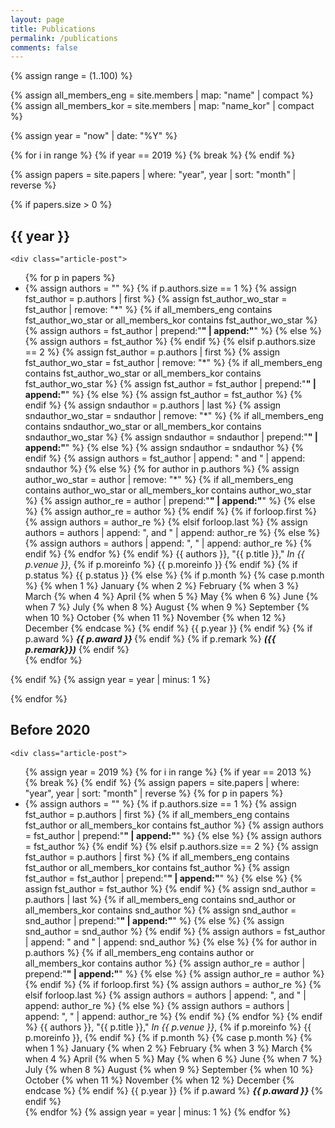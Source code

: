 ```yaml
---
layout: page
title: Publications
permalink: /publications
comments: false
---
```


{% assign range = (1..100) %}

{% assign all_members_eng = site.members | map: "name" | compact %}
{% assign all_members_kor = site.members | map: "name_kor" | compact %}

{% assign year = "now" | date: "%Y" %}

{% for i in range %}
  {% if year == 2019 %}
    {% break %}
  {% endif %}

{% assign papers = site.papers | where: "year", year | sort: "month" | reverse %}

{% if papers.size > 0 %}
<section>
    <div class="section-title">
        <h2><span> {{ year }} </span></h2>
    </div>

    <div class="article-post">
<ul>
{% for p in papers %}
  <li>
    {% assign authors = "" %}
    {% if p.authors.size == 1 %}
      {% assign fst_author = p.authors | first %}
      {% assign fst_author_wo_star = fst_author | remove: "*" %}
      {% if all_members_eng contains fst_author_wo_star or all_members_kor contains fst_author_wo_star %}
        {% assign authors = fst_author | prepend:"<b>" | append:"</b>" %}
      {% else %}
        {% assign authors = fst_author %}
      {% endif %}
    {% elsif p.authors.size == 2 %}
      {% assign fst_author = p.authors | first %}
      {% assign fst_author_wo_star = fst_author | remove: "*" %}
      {% if all_members_eng contains fst_author_wo_star or all_members_kor contains fst_author_wo_star %}
        {% assign fst_author = fst_author | prepend:"<b>" | append:"</b>" %}
      {% else %}
        {% assign fst_author = fst_author %}
      {% endif %}
      {% assign sndauthor = p.authors | last %}
      {% assign sndauthor_wo_star = sndauthor | remove: "*" %}
      {% if all_members_eng contains sndauthor_wo_star or all_members_kor contains sndauthor_wo_star %}
        {% assign sndauthor = sndauthor | prepend:"<b>" | append:"</b>" %}
      {% else %}
        {% assign sndauthor = sndauthor %}
      {% endif %}
      {% assign authors = fst_author | append: " and " | append: sndauthor %}
    {% else %}
      {% for author in p.authors %}
        {% assign author_wo_star = author | remove: "*" %}
        {% if all_members_eng contains author_wo_star or all_members_kor contains author_wo_star %}
          {% assign author_re = author | prepend:"<b>" | append:"</b>" %}
        {% else %}
          {% assign author_re = author %}
        {% endif %}
        {% if forloop.first %}
          {% assign authors = author_re %}
        {% elsif forloop.last %}
          {% assign authors = authors | append: ", and " | append: author_re %}
        {% else %}
          {% assign authors = authors | append: ", " | append: author_re %}
        {% endif %}
      {% endfor %}
    {% endif %}
  {{ authors }}, "{{ p.title }}," <i> In {{ p.venue }}</i>,
  {% if p.moreinfo %}
    {{ p.moreinfo }}
  {% endif %}
  {% if p.status %}
    {{ p.status }}
  {% else %}
    {% if p.month %}
      {% case p.month %}
        {% when 1 %}
          January
        {% when 2 %}
          February
        {% when 3 %}
          March
        {% when 4 %}
          April
        {% when 5 %}
          May
        {% when 6 %}
          June
        {% when 7 %}
          July
        {% when 8 %}
          August
        {% when 9 %}
          September
        {% when 10 %}
          October
        {% when 11 %}
          November
        {% when 12 %}
          December
      {% endcase %}
    {% endif %}
    {{ p.year }}
  {% endif %}
  {% if p.award %} <b><i>{{ p.award }} </i></b> {% endif %}
  {% if p.remark %} <b><i>({{ p.remark}})</i></b> {% endif %}
  </li>
{% endfor %}
</ul>
</div>
</section>
{% endif %}
{% assign year = year | minus: 1 %}

{% endfor %} 

<section>
    <div class="section-title">
        <h2><span>Before 2020</span></h2>
    </div>

    <div class="article-post">
<ul>
{% assign year = 2019 %}
{% for i in range %}
{% if year == 2013 %}
{% break %}
{% endif %}
{% assign papers = site.papers | where: "year", year | sort: "month" | reverse %}
{% for p in papers %}
  <li>
    {% assign authors = "" %}
    {% if p.authors.size == 1 %}
      {% assign fst_author = p.authors | first %}
      {% if all_members_eng contains fst_author or all_members_kor contains fst_author %}
        {% assign authors = fst_author | prepend:"<b>" | append:"</b>" %}
      {% else %}
        {% assign authors = fst_author %}
      {% endif %}
    {% elsif p.authors.size == 2 %}
      {% assign fst_author = p.authors | first %}
      {% if all_members_eng contains fst_author or all_members_kor contains fst_author %}
        {% assign fst_author = fst_author | prepend:"<b>" | append:"</b>" %}
      {% else %}
        {% assign fst_author = fst_author %}
      {% endif %}
      {% assign snd_author = p.authors | last %}
      {% if all_members_eng contains snd_author or all_members_kor contains snd_author %}
        {% assign snd_author = snd_author | prepend:"<b>" | append:"</b>" %}
      {% else %}
        {% assign snd_author = snd_author %}
      {% endif %}
      {% assign authors = fst_author | append: " and " | append: snd_author %}
    {% else %}
      {% for author in p.authors %}
        {% if all_members_eng contains author or all_members_kor contains author %}
          {% assign author_re = author | prepend:"<b>" | append:"</b>" %}
        {% else %}
          {% assign author_re = author %}
        {% endif %}
        {% if forloop.first %}
          {% assign authors = author_re %}
        {% elsif forloop.last %}
          {% assign authors = authors | append: ", and " | append: author_re %}
        {% else %}
          {% assign authors = authors | append: ", " | append: author_re %}
        {% endif %}
      {% endfor %}
    {% endif %}
  {{ authors }}, "{{ p.title }}," <i> In {{ p.venue }}</i>, 
  {% if p.moreinfo %}
    {{ p.moreinfo }},
  {% endif %}
  {% if p.month %}
    {% case p.month %}
      {% when 1 %}
        January
      {% when 2 %}
        February
      {% when 3 %}
        March
      {% when 4 %}
        April
      {% when 5 %}
        May
      {% when 6 %}
        June
      {% when 7 %}
        July
      {% when 8 %}
        August
      {% when 9 %}
        September
      {% when 10 %}
        October
      {% when 11 %}
        November
      {% when 12 %}
        December
    {% endcase %}
  {% endif %}
  {{ p.year }}
  {% if p.award %} <b><i>{{ p.award }} </i></b> {% endif %}
  </li>
{% endfor %}
{% assign year = year | minus: 1 %}
{% endfor %} 
</ul>
</div>
</section>
